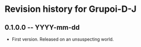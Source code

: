 # Revision history for Grupoi-D-J

## 0.1.0.0 -- YYYY-mm-dd

* First version. Released on an unsuspecting world.

